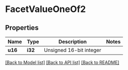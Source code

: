 # FacetValueOneOf2

## Properties

Name | Type | Description | Notes
------------ | ------------- | ------------- | -------------
**u16** | **i32** | Unsigned 16-bit integer | 

[[Back to Model list]](../README.md#documentation-for-models) [[Back to API list]](../README.md#documentation-for-api-endpoints) [[Back to README]](../README.md)


